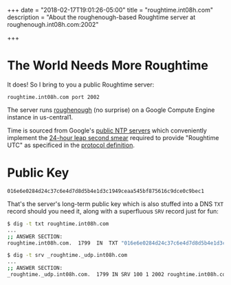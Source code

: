 +++
date = "2018-02-17T19:01:26-05:00"
title = "roughtime.int08h.com"
description = "About the roughenough-based Roughtime server at roughenough.int08h.com:2002"

+++

# The World Needs More Roughtime

It does! So I bring to you a public Roughtime server:

```text
roughtime.int08h.com port 2002
```

The server runs [roughenough](https://github.com/int08h/roughenough) (no surprise) on a Google Compute Engine
instance in us-central1. 

Time is sourced from Google's [public NTP servers](https://developers.google.com/time/) 
which conveniently implement the [24-hour leap second smear](https://developers.google.com/time/smear) required to 
provide "Roughtime UTC" as specificed in the 
[protocol definition](https://roughtime.googlesource.com/roughtime/+/HEAD/PROTOCOL.md#the-signed-response-and-roughtime-utc).

# Public Key 

```
016e6e0284d24c37c6e4d7d8d5b4e1d3c1949ceaa545bf875616c9dce0c9bec1
```

That's the server's long-term public key which is also stuffed into a DNS `TXT` record should 
you need it, along with a superfluous `SRV` record just for fun:

```bash
$ dig -t txt roughtime.int08h.com
...
;; ANSWER SECTION:
roughtime.int08h.com.  1799  IN  TXT "016e6e0284d24c37c6e4d7d8d5b4e1d3c1949ceaa545bf875616c9dce0c9bec1"

$ dig -t srv _roughtime._udp.int08h.com
...
;; ANSWER SECTION:
_roughtime._udp.int08h.com.  1799 IN SRV 100 1 2002 roughtime.int08h.com.
```




